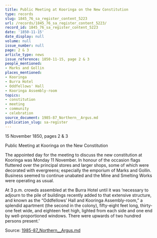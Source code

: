 ```yaml
---
title: Public Meeting at Kooringa on the New Constitution
type: records
slug: 1845_76_sa_register_content_5223
url: /records/1845_76_sa_register_content_5223/
record_id: 1845_76_sa_register_content_5223
date: '1850-11-15'
date_display: null
volume: null
issue_number: null
page: 2 & 3
article_type: news
issue_reference: 1850-11-15, page 2 & 3
people_mentioned:
- Marks and Gollin
places_mentioned:
- Kooringa
- Burra Hotel
- Oddfellows' Hall
- Kooringa Assembly-room
topics:
- constitution
- meeting
- community
- celebration
source_document: 1985-87_Northern__Argus.md
publication_slug: sa-register
---
```


15 November 1850, pages 2 & 3

Public Meeting at Kooringa on the New Constitution

The appointed day for the meeting to discuss the new constitution at Kooringa was Monday 11 November.  In honour of the occasion flags fluttered over the principal stores and larger shops, some of which were decorated with evergreens; especially the emporium of Marks and Gollin.  Business seemed to continue unabated and the Mine and Smelting Works were operating as usual.

At 3 p.m. crowds assembled at the Burra Hotel until it was ‘necessary to adjourn to the pile of buildings recently added to that extensive structure, and known as the “Oddfellows’ Hall and Kooringa Assembly-room,” a splendid apartment (the second in the colony), fifty-eight feet long, thirty-one feet wide, and eighteen feet high, lighted from each side and one end by well-proportioned windows.  There were upwards of two hundred persons present.’


Source: [1985-87_Northern__Argus.md](/downloads/markdown/1985-87_Northern__Argus.md)

